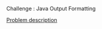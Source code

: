 Challenge : Java Output Formatting

<a href="https://www.hackerrank.com/challenges/java-output-formatting/problem">Problem description </a>
